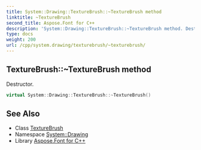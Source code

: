 ```yaml
---
title: System::Drawing::TextureBrush::~TextureBrush method
linktitle: ~TextureBrush
second_title: Aspose.Font for C++
description: 'System::Drawing::TextureBrush::~TextureBrush method. Destructor in C++.'
type: docs
weight: 200
url: /cpp/system.drawing/texturebrush/~texturebrush/
---
```

## TextureBrush::~TextureBrush method


Destructor.

```cpp
virtual System::Drawing::TextureBrush::~TextureBrush()
```

## See Also

* Class [TextureBrush](../)
* Namespace [System::Drawing](../../)
* Library [Aspose.Font for C++](../../../)
